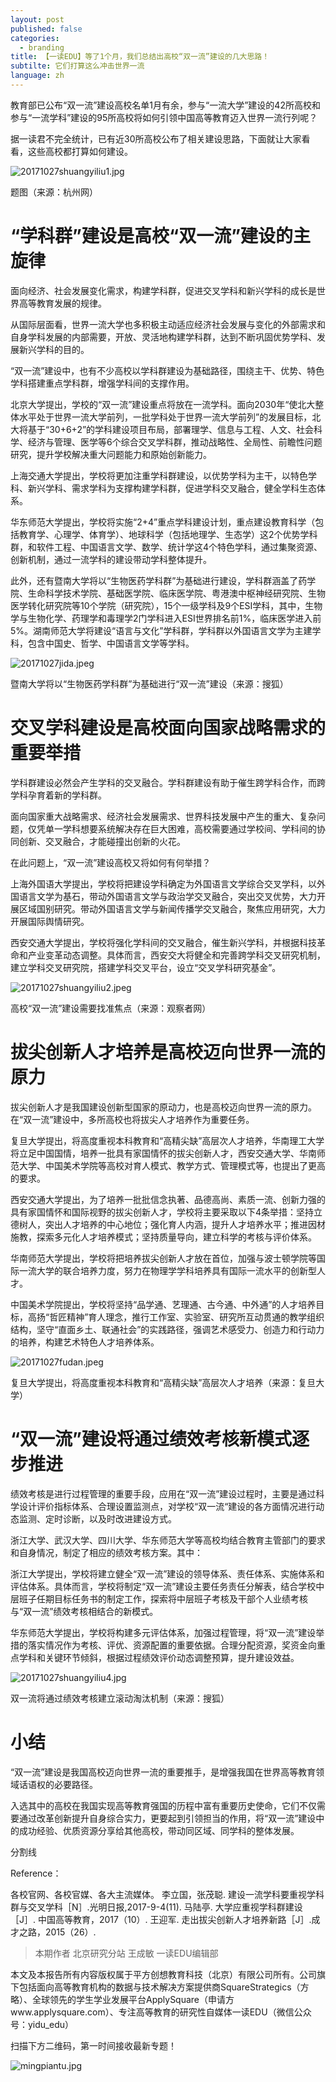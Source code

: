 ```yaml
---
layout: post
published: false
categories:
  - branding
title: 【一读EDU】等了1个月，我们总结出高校“双一流”建设的几大思路！
subtilte: 它们打算这么冲击世界一流
language: zh
---
```

教育部已公布“双一流”建设高校名单1月有余，参与“一流大学”建设的42所高校和参与“一流学科”建设的95所高校将如何引领中国高等教育迈入世界一流行列呢？

据一读君不完全统计，已有近30所高校公布了相关建设思路，下面就让大家看看，这些高校都打算如何建设。

![20171027shuangyiliu1.jpg]({{site.baseurl}}/image/20171027shuangyiliu1.jpg)

题图（来源：杭州网）

# “学科群”建设是高校“双一流”建设的主旋律
 
面向经济、社会发展变化需求，构建学科群，促进交叉学科和新兴学科的成长是世界高等教育发展的规律。

从国际层面看，世界一流大学也多积极主动适应经济社会发展与变化的外部需求和自身学科发展的内部需要，开放、灵活地构建学科群，达到不断巩固优势学科、发展新兴学科的目的。

“双一流”建设中，也有不少高校以学科群建设为基础路径，围绕主干、优势、特色学科搭建重点学科群，增强学科间的支撑作用。

北京大学提出，学校的“双⼀流”建设重点将放在⼀流学科。面向2030年“使北大整体⽔平处于世界一流大学前列，一批学科处于世界一流大学前列”的发展目标，北大将基于“30+6+2”的学科建设项目布局，部署理学、信息与工程、人文、社会科学、经济与管理、医学等6个综合交叉学科群，推动战略性、全局性、前瞻性问题研究，提升学校解决重大问题能力和原始创新能力。

上海交通大学提出，学校将更加注重学科群建设，以优势学科为主干，以特色学科、新兴学科、需求学科为支撑构建学科群，促进学科交叉融合，健全学科生态体系。

华东师范大学提出，学校将实施“2+4”重点学科建设计划，重点建设教育科学（包括教育学、心理学、体育学）、地球科学（包括地理学、生态学）这2个优势学科群，和软件工程、中国语言文学、数学、统计学这4个特色学科，通过集聚资源、创新机制，通过一流学科的建设带动学科整体提升。

此外，还有暨南大学将以“生物医药学科群”为基础进行建设，学科群涵盖了药学院、生命科学技术学院、基础医学院、临床医学院、粤港澳中枢神经研究院、生物医学转化研究院等10个学院（研究院），15个一级学科及9个ESI学科，其中，生物学与生物化学、药理学和毒理学2门学科进入ESI世界排名前1%，临床医学进入前5%。湖南师范大学将建设“语言与文化”学科群，学科群以外国语言文学为主建学科，包含中国史、哲学、中国语言文学等学科。

![20171027jida.jpeg]({{site.baseurl}}/image/20171027jida.jpeg)

暨南大学将以“生物医药学科群”为基础进行“双一流”建设（来源：搜狐）

# 交叉学科建设是高校面向国家战略需求的重要举措
 
学科群建设必然会产生学科的交叉融合。学科群建设有助于催生跨学科合作，而跨学科孕育着新的学科群。

面向国家重大战略需求、经济社会发展需求、世界科技发展中产生的重大、复杂问题，仅凭单一学科想要系统解决存在巨大困难，高校需要通过学校间、学科间的协同创新、交叉融合，才能碰撞出创新的火花。

在此问题上，“双一流”建设高校又将如何有何举措？

上海外国语大学提出，学校将把建设学科确定为外国语言文学综合交叉学科，以外国语言文学为基石，带动外国语言文学与政治学交叉融合，突出交叉优势，大力开展区域国别研究。带动外国语言文学与新闻传播学交叉融合，聚焦应用研究，大力开展国际舆情研究。

西安交通大学提出，学校将强化学科间的交叉融合，催生新兴学科，并根据科技革命和产业变革动态调整。具体而言，西安交大将健全和完善跨学科交叉研究机制，建立学科交叉研究院，搭建学科交叉平台，设立“交叉学科研究基金”。

![20171027shuangyiliu2.jpeg]({{site.baseurl}}/image/20171027shuangyiliu2.jpeg)

高校“双一流”建设需要找准焦点（来源：观察者网）

# 拔尖创新人才培养是高校迈向世界一流的原力
 
拔尖创新人才是我国建设创新型国家的原动力，也是高校迈向世界一流的原力。在“双一流”建设中，多所高校也将拔尖人才培养作为重要任务。

复旦大学提出，将高度重视本科教育和“高精尖缺”高层次人才培养，华南理工大学将立足中国国情，培养一批具有家国情怀的拔尖创新人才，西安交通大学、华南师范大学、中国美术学院等高校对育人模式、教学方式、管理模式等，也提出了更高的要求。

西安交通大学提出，为了培养一批批信念执著、品德高尚、素质一流、创新力强的具有家国情怀和国际视野的拔尖创新人才，学校将主要采取以下4条举措：坚持立德树人，突出人才培养的中心地位；强化育人内涵，提升人才培养水平；推进因材施教，探索多元化人才培养模式；坚持质量导向，建立科学的考核与评价体系。

华南师范大学提出，学校将把培养拔尖创新人才放在首位，加强与波士顿学院等国际一流大学的联合培养力度，努力在物理学学科培养具有国际一流水平的创新型人才。

中国美术学院提出，学校将坚持“品学通、艺理通、古今通、中外通”的人才培养目标，高扬“哲匠精神”育人理念，推行工作室、实验室、研究所互动贯通的教学组织结构，坚守“直面乡土、联通社会”的实践路径，强调艺术感受力、创造力和行动力的培养，构建艺术特色人才培养体系。

![20171027fudan.jpeg]({{site.baseurl}}/image/20171027fudan.jpeg)

复旦大学提出，将高度重视本科教育和“高精尖缺”高层次人才培养（来源：复旦大学）

# “双一流”建设将通过绩效考核新模式逐步推进
 
绩效考核是进行过程管理的重要手段，应用在“双一流”建设过程时，主要是通过科学设计评价指标体系、合理设置监测点，对学校“双一流“建设的各方面情况进行动态监测、定时诊断，以及时改进建设方式。

浙江大学、武汉大学、四川大学、华东师范大学等高校均结合教育主管部门的要求和自身情况，制定了相应的绩效考核方案。其中：

浙江大学提出，学校将建立健全“双一流”建设的领导体系、责任体系、实施体系和评估体系。具体而言，学校将制定“双一流”建设主要任务责任分解表，结合学校中层班子任期目标任务书的制定工作，探索将中层班子考核及干部个人业绩考核与“双一流”绩效考核相结合的新模式。

华东师范大学提出，学校将构建多元评估体系，加强过程管理，将“双一流”建设举措的落实情况作为考核、评优、资源配置的重要依据。合理分配资源，奖资金向重点学科和关键环节倾斜，根据过程绩效评价动态调整预算，提升建设效益。

![20171027shuangyiliu4.jpg]({{site.baseurl}}/image/20171027shuangyiliu4.jpg)

双一流将通过绩效考核建立滚动淘汰机制（来源：搜狐）

# 小结
 
“双一流”建设是我国高校迈向世界一流的重要推手，是增强我国在世界高等教育领域话语权的必要路径。

入选其中的高校在我国实现高等教育强国的历程中富有重要历史使命，它们不仅需要通过改革创新提升自身综合实力，更要起到引领担当的作用，将“双一流”建设中的成功经验、优质资源分享给其他高校，带动同区域、同学科的整体发展。

分割线

Reference：

各校官网、各校官媒、各大主流媒体。
李立国，张茂聪. 建设一流学科要重视学科群与交叉学科［N］.光明日报,2017-9-4(11).
马陆亭. 大学应重视学科群建设［J］. 中国高等教育，2017（10）.
王迎军. 走出拔尖创新人才培养新路［J］.成才之路，2015（26）. 

>本期作者
北京研究分站 王成敏
一读EDU编辑部

本文及本报告所有内容版权属于平方创想教育科技（北京）有限公司所有。公司旗下包括面向高等教育机构的数据与技术解决方案提供商SquareStrategics（方略）、全球领先的学生学业发展平台ApplySquare（申请方www.applysquare.com）、专注高等教育的研究性自媒体一读EDU（微信公众号：yidu_edu）

扫描下方二维码，第一时间接收最新专题！

![mingpiantu.jpg]({{site.baseurl}}/image/mingpiantu.jpg)